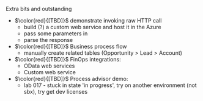 Extra bits and outstanding
- $\color{red}{[TBD]}$ demonstrate invoking raw HTTP call
    - build (?) a custom web service and host it in the Azure
    - pass some parameters in
    - parse the response
- $\color{red}{[TBD]}$ Business process flow
    - manually create related tables (Opportunity > Lead > Account)
- $\color{red}{[TBD]}$ FinOps integrations:
    - OData web services
    - Custom web service
- $\color{red}{[TBD]}$ Process advisor demo:
    - lab 017 - stuck in state 'in progress', try on another environment (not sbx), try get dev licenses